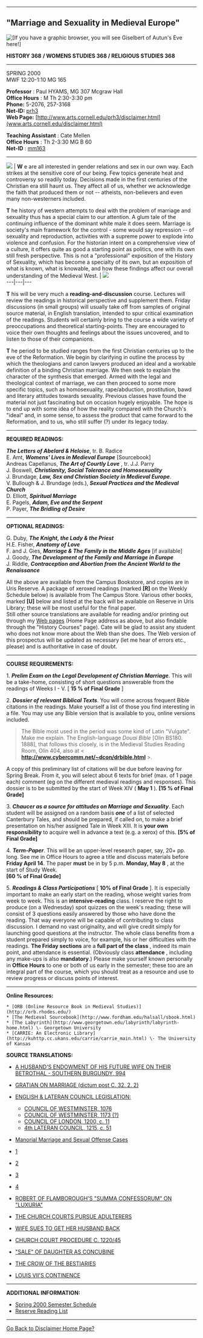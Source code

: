 * * *

##  "Marriage and Sexuality in Medieval Europe"  
![\[If you have a graphic browser, you will see Giselbert of Autun's Eve
here!\]](eve.jpg)

**HISTORY 368** **/ WOMENS STUDIES 368 / RELIGIOUS STUDIES 368**

* * *

SPRING 2000  
MWF 12:20-1:10 MG 165

  
  
  
  
  
  
  
  
  
  
  

**Professor** : Paul HYAMS, MG 307 Mcgraw Hall  
**Office Hours** : M Th 2:30-3:30 pm  
**Phone:** 5-2076, 257-3168  
**Net-ID:** [prh3](mailto:prh3@cornell.edu)  
**Web Page:**
[http://www.arts.cornell.edu/prh3/disclaimer.html](www.arts.cornell.edu/disclaimer.html)

**Teaching Assistant** : Cate Mellen  
**Office Hours** : Th 2-3:30 MG B 60  
**Net-ID** : [mm163](malto:mm163@cornell.edu)

* * *

  
  ![](Acrobats.jpg) | **W** e are all interested in gender relations and sex
in our own way. Each strikes at the sensitive core of our being. Few topics
generate heat and controversy so readily today. Decisions made in the first
centuries of the Christian era still haunt us. They affect all of us, whether
we acknowledge the faith that produced them or not -- atheists, non-believers
and even many non-westerners included.

**T** he history of western attempts to deal with the problem of marriage and
sexuality thus has a special claim to our attention. A glum tale of the
continuing influence of the dominant white male it does seem. Marriage is
society's main framework for the control \- some would say repression -- of
sexuality and reproduction, activities with a supreme power to explode into
violence and confusion. For the historian intent on a comprehensive view of a
culture, it offers quite as good a starting point as politics, one with its
own still fresh perspective. This is not a "professional" exposition of the
History of Sexuality, which has become a specialty of its own, but an
exposition of what is known, what is knowable, and how these findings affect
our overall understanding of the Medieval West.  | ![](Birdnet.jpg)  
---|---|---  
  
**T** his will be very much a **reading-and-discussion** course. Lectures will
review the readings in historical perspective and supplement them. Friday
discussions (in small groups) will usually take off from samples of original
source material, in English translation, intended to spur critical examination
of the readings. Students will certainly bring to the course a wide variety of
preoccupations and theoretical starting-points. They are encouraged to voice
their own thoughts and feelings about the issues uncovered, and to listen to
those of their companions.

**T** he period to be studied ranges from the first Christian centuries up to
the eve of the Reformation. We begin by clarifying in outline the process by
which the theologians and canon lawyers produced an ideal and a workable
definition of a binding Christian marriage. We then seek to explain the
character of the synthesis that emerged. Armed with the legal and theological
context of marriage, we can then proceed to some more specific topics, such as
homosexuality, rape/abduction, prostitution, bawd and literary attitudes
towards sexuality. Previous classes have found the material not just
fascinating but on occasion hugely enjoyable. The hope is to end up with some
idea of how the reality compared with the Church's "ideal" and, in some sense,
to assess the product that came forward to the Reformation, and to us, who
still suffer (?) under its legacy today.

* * *

**REQUIRED READINGS:**

**_The Letters of Abelard & Heloise_**, tr. B. Radice  
E. Amt, **_Womens' Lives in Medieval Europe_** [Sourcebook]  
Andreas Capellanus, **_The Art of Courtly Love_** , tr. J.J. Parry  
J. Boswell, **_Christianity, Social Tolerance and Homosexuality_**  
J. Brundage, **_Law, Sex and Christian Society in Medieval Europe_**.  
V. Bullough & J. Brundage (eds.), **_Sexual Practices and the Medieval
Church_**  
D. Elliott, **_Spiritual Marriage_**  
E. Pagels, **_Adam, Eve and the Serpent_**  
P. Payer, **_The Bridling of Desire_**  

* * *

**OPTIONAL READINGS:**

G. Duby, **_The Knight, the Lady & the Priest_**  
H.E. Fisher, **_Anatomy of Love_**  
F. and J. Gies, **_Marriage & The Family in the Middle Ages_** [if available]  
J. Goody, **_The Development of the Family and Marriage in Europe_**  
J. Riddle, **_Contraception and Abortion from the Ancient World to the
Renaissance_**

All the above are available from the Campus Bookstore, and copies are in Uris
Reserve. A package of xeroxed readings (marked **[R]** on the Weekly Schedule
below) is available from The Campus Store. Various other books, marked **[U]**
below and listed at the back will be available on Reserve in Uris Library;
these will be most useful for the final paper.  
Still other source translations are available for reading and/or printing out
through my [Web pages](http://www.arts.cornell.edu/prh3/368/index.html) (Home
Page address as above, but also findable through the "History Courses" page).
Cate will be glad to assist any student who does not know more about the Web
than she does. The Web version of this prospectus will be updated as necessary
(let me hear of errors etc., please) and is authoritative in case of doubt.

* * *

**COURSE REQUIREMENTS:**

1\. **_Prelim Exam on the Legal Development of Christian Marriage_**. This
will be a take-home, consisting of short questions answerable from the
readings of Weeks I - V. [ **15 % of Final Grade** ]

2\. **_Dossier of relevant Biblical Texts_**. You will come across frequent
Bible citations in the readings. Make yourself a list of those you find
interesting in a file. You may use any Bible version that is available to you,
online versions included.

> The Bible most used in the period was some kind of Latin "Vulgate". Make me
explain.  The English-language _Douai Bible_ [Olin BS180. 1888], that follows
this closely, is in the Medieval Studies Reading Room, Olin 404, also at  <
**<http://www.cybercomm.net/~dcon/drbible.html>** >.

A copy of this preliminary list of citations will be due before leaving for
Spring Break. From it, you will select about 6 texts for brief (max. of 1 page
each) comment (eg on the different medieval readings and responses). This
dossier is to be submitted by the start of Week XIV ( **May 1** ). **[15 % of
Final Grade]**

3\. **_Chaucer as a source for attitudes on Marriage and Sexuality_**. Each
student will be assigned on a random basis **_one_** of a list of selected
Canterbury Tales, and should be prepared, if called on, to make a brief
presentation on his/her assigned Tale in Week XIII. It is **your own
responsibility** to acquire well in advance a text (e.g. a xerox) of this.
**[5% of Final Grade]**

4\. **_Term-Paper_**. This will be an upper-level research paper, say, 20+ pp.
long. See me in Office Hours to agree a title and discuss materials before
**Friday April 14**. The paper **must** be in by 5 p.m. **Monday, May 8** , at
the start of Study Week.  
**[60 % of Final Grade]**

5\. **_Readings & Class Participations_** [ **10% of Final Grade** ]. It is
especially important to make an early start on the reading, whose weight
varies from week to week. This is an **__intensive-reading__** class. I
reserve the right to produce (on a Wednesday) spot quizzes on the week's
reading; these will consist of 3 questions easily answered by those who have
done the reading. That way everyone will be capable of contributing to class
discussion. I demand no vast originality, and will give credit simply for
launching good questions at the instructor. The whole class benefits from a
student prepared simply to voice, for example, his or her difficulties with
the readings. **The Friday sections** are a **full part of the class** ,
indeed its main point, and attendance is essential. (Obviously class
**attendance** , including any make-ups is also **__mandatory__**.) Please
make yourself known personally in **Office Hours** to one or both of us early
in the semester; these too are an integral part of the course, which you
should treat as a resource and use to review progress or discuss points of
interest.  

* * *

  
**Online Resources:**

    * [ORB (Online Resource Book in Medieval Studies)](http://orb.rhodes.edu/)
    * [The Medieval Sourcebook](http://www.fordham.edu/halsall/sbook.html)
    * [The Labyrinth](http://www.georgetown.edu/labyrinth/labyrinth-home.html) \- Georgetown University
    * [CARRIE: An Electronic Library](http://kuhttp.cc.ukans.edu/carrie/carrie_main.html) \- The University of Kansas

  
**SOURCE TRANSLATIONS:**

  * [A HUSBAND'S ENDOWMENT OF HIS FUTURE WIFE ON THEIR BETROTHAL - SOUTHERN BURGUNDY, 994](texts/endowment.html)
  * [GRATIAN ON MARRIAGE (dictum post C. 32. 2. 2)](texts/gratian.html)
  * [ENGLISH & LATERAN COUNCIL LEGISLATION:](texts/council.html)
    * [COUNCIL OF WESTMINSTER, 1076](texts/council.html#1076)
    * [COUNCIL OF WESTMINSTER, 1173 (?)](texts/council.html#1173)
    * [COUNCIL OF LONDON, 1200, c. 11](texts/council.html#1200)
    * [4th LATERAN COUNCIL, 1215, c. 51](texts/council.html#1215)
  * [Manorial Marriage and Sexual Offense Cases](texts/manor.html)

  * [1](texts/manor.html#1)
  * [2](texts/manor.html#2)
  * [3](texts/manor.html#3)
  * [4](texts/manor.html#4)

  * [ROBERT OF FLAMBOROUGH'S "SUMMA CONFESSORUM" ON "LUXURIA"](texts/robert.html)
  * [THE CHURCH COURTS PURSUE ADULTERERS](texts/ch_courts.html)
  * [WIFE SUES TO GET HER HUSBAND BACK](texts/wife_sues.html)
  * [CHURCH COURT PROCEDURE C. 1220/45](Texts/chcourts.html)
  * ["SALE" OF DAUGHTER AS CONCUBINE](texts/dau_sale.html)
  * [THE CROW OF THE BESTIARIES](texts/bestiary.html)
  * [LOUIS VII'S CONTINENCE](http://falcon.arts.cornell.edu/prh3/368/texts/louisvii.html)

* * *

  
**ADDITIONAL INFORMATION:**

  * [Spring 2000 Semester Schedule](schedule.html)
  * [Reserve Reading List](reserve.html)

* * *

[Go Back to Disclaimer Home
Page?](http://www.arts.cornell.edu/prh3/disclaimer.html)  


